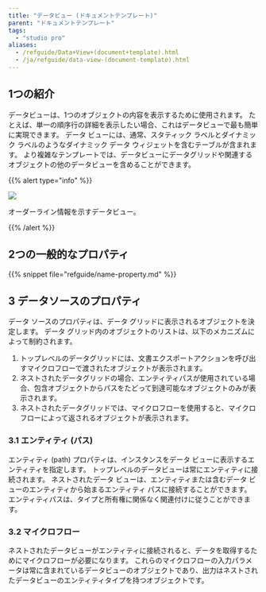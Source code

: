 ```yaml
---
title: "データビュー (ドキュメントテンプレート)"
parent: "ドキュメントテンプレート"
tags:
  - "studio pro"
aliases:
  - /refguide/Data+View+(document+template).html
  - /ja/refguide/data-view-(document-template).html
---
```


## 1つの紹介

データビューは、1つのオブジェクトの内容を表示するために使用されます。 たとえば、単一の順序行の詳細を表示したい場合、これはデータビューで最も簡単に実現できます。 データ ビューには、通常、スタティック ラベルとダイナミック ラベルのようなダイナミック データ ウィジェットを含むテーブルが含まれます。 より複雑なテンプレートでは、データビューにデータグリッドや関連するオブジェクトの他のデータビューを含めることができます。

{{% alert type="info" %}}

![](attachments/document-templates/918139.png)

オーダーライン情報を示すデータビュー。

{{% /alert %}}

## 2つの一般的なプロパティ

{{% snippet file="refguide/name-property.md" %}}

## 3 データソースのプロパティ

データ ソースのプロパティは、データ グリッドに表示されるオブジェクトを決定します。 データ グリッド内のオブジェクトのリストは、以下のメカニズムによって制約されます。

1.  トップレベルのデータグリッドには、文書エクスポートアクションを呼び出すマイクロフローで渡されたオブジェクトが表示されます。
2.  ネストされたデータグリッドの場合、エンティティパスが使用されている場合、包含オブジェクトからパスをたどって到達可能なオブジェクトのみが表示されます。
3.  ネストされたデータグリッドでは、マイクロフローを使用すると、マイクロフローによって返されるオブジェクトが表示されます。

### 3.1 エンティティ (パス)

エンティティ (path) プロパティは、インスタンスをデータ ビューに表示するエンティティを指定します。 トップレベルのデータビューは常にエンティティに接続されます。 ネストされたデータ ビューは、エンティティまたは含むデータ ビューのエンティティから始まるエンティティ パスに接続することができます。 エンティティパスは、タイプと所有権に関係なく関連付けに従うことができます。

### 3.2 マイクロフロー

ネストされたデータビューがエンティティに接続されると、データを取得するためにマイクロフローが必要になります。 これらのマイクロフローの入力パラメータは常に含まれているデータビューのオブジェクトであり、出力はネストされたデータビューのエンティティタイプを持つオブジェクトです。
